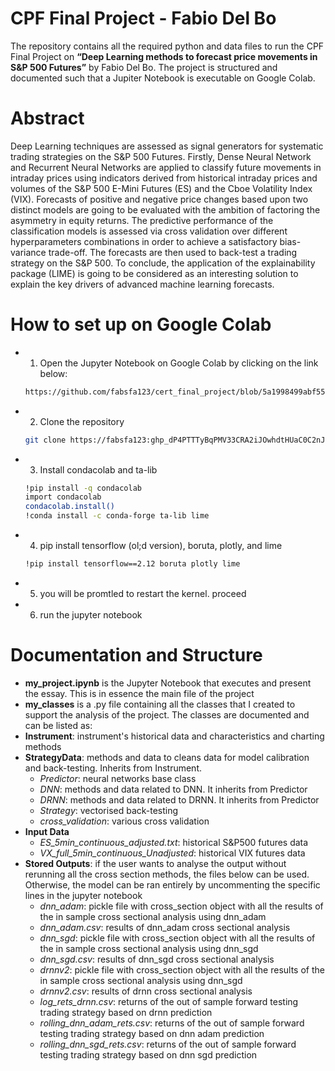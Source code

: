 # CPF Final Project - Fabio Del Bo

The repository contains all the required python and data files to run the CPF Final Project on **“Deep Learning methods to forecast price movements in S&P 500 Futures”** by Fabio Del Bo. The project is structured and documented such that a Jupiter Notebook is executable on Google Colab.


# Abstract 

Deep Learning techniques are assessed as signal generators for systematic trading strategies on the S&P 500 Futures. Firstly, Dense Neural Network and Recurrent Neural Networks are applied to classify future movements in intraday prices using indicators derived from historical intraday prices and volumes of the S&P 500 E-Mini Futures (ES) and the Cboe Volatility Index (VIX). Forecasts of positive and negative price changes based upon two distinct models are going to be evaluated with the ambition of factoring the asymmetry in equity returns. The predictive performance of the classification models is assessed via cross validation over different hyperparameters combinations in order to achieve a satisfactory bias-variance trade-off. The forecasts are then used to back-test a trading strategy on the S&P 500. To conclude, the application of the explainability package (LIME) is going to be considered as an interesting solution to explain the key drivers of advanced machine learning forecasts. 

# How to set up on Google Colab



 - 1. Open the Jupyter Notebook on Google Colab by clicking on the link below:
    ```bash
    https://github.com/fabsfa123/cert_final_project/blob/5a1998499abf55db23f20a1b6ab37f1436cd2076/my_project.ipynb
 - 2. Clone the repository 
    ```bash
    git clone https://fabsfa123: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@github.com/fabsfa123/cert_final_project.git
 - 3. Install condacolab and ta-lib
    ```bash
    !pip install -q condacolab
    import condacolab
    condacolab.install()
    !conda install -c conda-forge ta-lib lime
- 4. pip install tensorflow (ol;d version), boruta, plotly, and lime 
    ```bash
    !pip install tensorflow==2.12 boruta plotly lime
- 5. you will be promtled to restart the kernel. proceed
- 6. run the jupyter notebook


# Documentation and Structure

-	**my_project.ipynb** is the Jupyter Notebook that executes and present the essay. This is in essence the main file of the project
-	**my_classes** is a .py file containing all the classes that I created to support the analysis of the project.  The classes are documented and can be listed as:
-	**Instrument**:  instrument's historical data and characteristics and charting methods
-	**StrategyData**: methods and data to cleans data for model calibration and back-testing. Inherits from Instrument. 
    -   *Predictor*: neural networks base class
    -	*DNN*: methods and data related to DNN. It inherits from Predictor
    -	*DRNN*: methods and data related to DRNN. It inherits from Predictor
    -	*Strategy*: vectorised back-testing
    -	*cross_validation*: various cross validation
-	**Input Data**
    -	*ES_5min_continuous_adjusted.txt*: historical S&P500 futures data 
    -	*VX_full_5min_continuous_Unadjusted*: historical VIX futures data
-	**Stored Outputs**: if the user wants to analyse the output without rerunning all the cross section methods, the files below can be used. Otherwise, the model can be ran entirely by uncommenting the specific lines in the jupyter notebook
    - *dnn_adam*: pickle file with cross_section object with all the results of the in sample cross sectional analysis using dnn_adam 
    - *dnn_adam.csv*: results of dnn_adam cross sectional analysis
    - *dnn_sgd*: pickle file with cross_section object with all the results of the in sample cross sectional analysis using dnn_sgd
    - *dnn_sgd.csv*: results of dnn_sgd cross sectional analysis
    - *drnnv2*: pickle file with cross_section object with all the results of the in sample cross sectional analysis using dnn_sgd
    - *drnnv2.csv*: results of drnn cross sectional analysis
    - *log_rets_drnn.csv*: returns of the out of sample forward testing trading strategy based on drnn prediction
    - *rolling_dnn_adam_rets.csv*: returns of the out of sample forward testing trading strategy based on dnn adam prediction
    - *rolling_dnn_sgd_rets.csv*: returns of the out of sample forward testing trading strategy based on dnn sgd prediction
